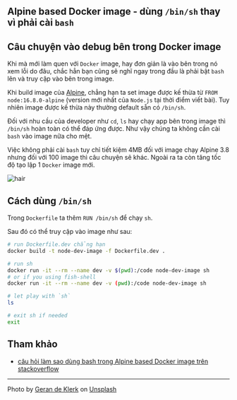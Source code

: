## Alpine based Docker image - dùng `/bin/sh` thay vì phải cài `bash`

## Câu chuyện vào debug bên trong Docker image

Khi mà mới làm quen với `Docker` image, hay đơn giản là vào bên trong nó xem lỗi do đâu,
chắc hẳn bạn cũng sẽ nghĩ ngay trong đầu là phải bật `bash` lên và truy cập vào bên trong image.

Khi build image của [Alpine](https://www.alpinelinux.org/),
chẳng hạn ta set image được kế thừa từ `FROM node:16.8.0-alpine` (version mới nhất của `Node.js` tại thời điểm viết bài).
Tuy nhiên image được kế thừa này thường default sẵn có `/bin/sh`.

Đối với nhu cầu của developer như `cd`, `ls` hay chạy app bên trong image thì `/bin/sh` hoàn toàn có thể đáp ứng được.
Như vậy chúng ta không cần cài `bash` vào image nữa cho mệt.

Việc không phải cài `bash` tuy chỉ tiết kiệm 4MB đối với image chạy Alpine 3.8 nhưng đối với 100 image thì câu chuyện sẽ khác.
Ngoài ra ta còn tăng tốc độ tạo lập 1 `Docker` image mới.

![hair](https://media.giphy.com/media/dXKiD8XysOuhFAJB1f/giphy.gif)

## Cách dùng `/bin/sh`

Trong `Dockerfile` ta thêm `RUN /bin/sh` để chạy `sh`.

Sau đó có thể truy cập vào image như sau:

```sh
# run Dockerfile.dev chẳng hạn
docker build -t node-dev-image -f Dockerfile.dev .

# run sh
docker run -it --rm --name dev -v $(pwd):/code node-dev-image sh
# or if you using fish-shell
docker run -it --rm --name dev -v (pwd):/code node-dev-image sh

# let play with `sh`
ls

# exit sh if needed
exit
```

## Tham khảo

- [câu hỏi làm sao dùng bash trong Alpine based Docker image trên stackoverflow](https://stackoverflow.com/questions/40944479/docker-how-to-use-bash-with-an-alpine-based-docker-image)

---

Photo by <a href="https://unsplash.com/@gerandeklerk?utm_source=unsplash&utm_medium=referral&utm_content=creditCopyText">Geran de Klerk</a> on <a href="https://unsplash.com/collections/2705330/virtues?utm_source=unsplash&utm_medium=referral&utm_content=creditCopyText">Unsplash</a>
